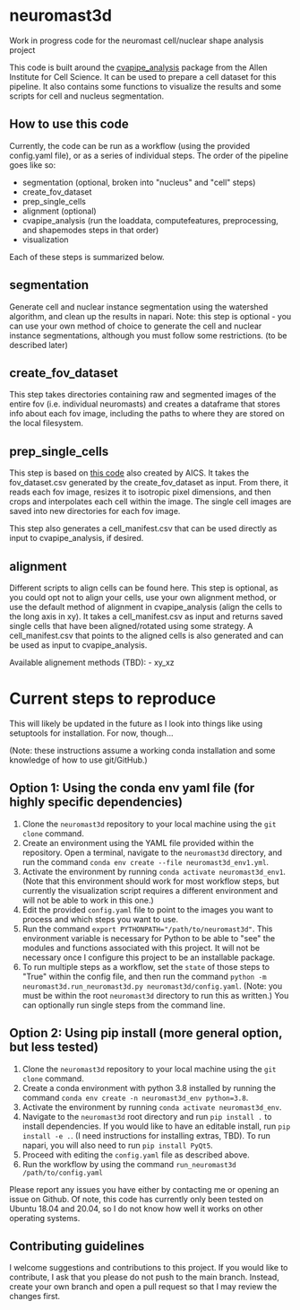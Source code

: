 # neuromast3d
Work in progress code for the neuromast cell/nuclear shape analysis project

This code is built around the [cvapipe_analysis](https://github.com/AllenCell/cvapipe_analysis)
package from the Allen Institute for Cell Science. It can be used to prepare a 
cell dataset for this pipeline. It also contains some functions to 
visualize the results and some scripts for cell and nucleus segmentation.

## How to use this code
Currently, the code can be run as a workflow (using the provided config.yaml file),
or as a series of individual steps.
The order of the pipeline goes like so:
 - segmentation (optional, broken into "nucleus" and "cell" steps)
 - create_fov_dataset
 - prep_single_cells
 - alignment (optional)
 - cvapipe_analysis (run the loaddata, computefeatures, preprocessing, and shapemodes steps in that order)
 - visualization

Each of these steps is summarized below.

## segmentation
Generate cell and nuclear instance segmentation using the watershed algorithm, 
and clean up the results in napari. Note: this step is optional - you can use 
your own method of choice to generate the cell and nuclear instance 
segmentations, although you must follow some restrictions. (to be described 
later)

## create_fov_dataset
This step takes directories containing raw and segmented images of the entire
fov (i.e. individual neuromasts) and creates a dataframe that stores info
about each fov image, including the paths to where they are stored on the 
local filesystem.

## prep_single_cells
This step is based on [this code](https://github.com/AllenCell/cvapipe/blob/master/cvapipe/utils/prep_analysis_single_cell_utils.py) 
also created by AICS. It takes the fov_dataset.csv generated by the
create_fov_dataset as input. From there, it reads each fov image, resizes it 
to isotropic pixel dimensions, and then crops and interpolates each cell
within the image. The single cell images are saved into new directories for each
fov image.

This step also generates a cell_manifest.csv that can be used directly as input
to cvapipe_analysis, if desired.

## alignment
Different scripts to align cells can be found here. This step is optional, as 
you could opt not to align your cells, use your own alignment method, or use 
the default method of alignment in cvapipe_analysis (align the cells to the 
long axis in xy). It takes a cell_manifest.csv as input and returns saved 
single cells that have been aligned/rotated using some strategy. A 
cell_manifest.csv that points to the aligned cells is also generated and can
be used as input to cvapipe_analysis.

Available alignement methods (TBD):
    - xy_xz

# Current steps to reproduce 
This will likely be updated in the future as I look into things like using
setuptools for installation. For now, though...

(Note: these instructions assume a working conda installation and some 
knowledge of how to use git/GitHub.)

## Option 1: Using the conda env yaml file (for highly specific dependencies)
1. Clone the `neuromast3d` repository to your local machine using the `git 
clone` command.
2. Create an environment using the YAML file provided within the repository. 
Open a terminal, navigate to the `neuromast3d` directory, and run the command 
`conda env create --file neuromast3d_env1.yml`.
3. Activate the environment by running `conda activate neuromast3d_env1`. (Note 
that this environment should work for most workflow steps, but currently the 
visualization script requires a different environment and will not be able to 
work in this one.)
4. Edit the provided `config.yaml` file to point to the images you want to 
process and which steps you want to use.
5. Run the command `export PYTHONPATH="/path/to/neuromast3d"`. This environment 
variable is necessary for Python to be able to "see" the modules and functions 
associated with this project. It will not be necessary once I configure this 
project to be an installable package.
6. To run multiple steps as a workflow, set the `state` of those steps to "True" 
within the config file, and then run the command `python -m neuromast3d.run_neuromast3d.py neuromast3d/config.yaml`. 
(Note: you must be within the root `neuromast3d` directory to run this as written.)
You can optionally run single steps from the command line.

## Option 2: Using pip install (more general option, but less tested)
1. Clone the `neuromast3d` repository to your local machine using the `git 
clone` command.
2. Create a conda environment with python 3.8 installed by running the command 
`conda env create -n neuromast3d_env python=3.8`.
3. Activate the environment by running `conda activate neuromast3d_env`.
4. Navigate to the `neuromast3d` root directory and run `pip install .` to 
install dependencies. If you would like to have an editable install, run `pip 
install -e .`. (I need instructions for installing extras, TBD). To run 
napari, you will also need to run `pip install PyQt5`.
5. Proceed with editing the `config.yaml` file as described above.
6. Run the workflow by using the command `run_neuromast3d /path/to/config.yaml`

Please report any issues you have either by contacting me or opening an 
issue on Github. Of note, this code has currently only been tested on Ubuntu 
18.04 and 20.04, so I do not know how well it works on other operating 
systems.

## Contributing guidelines
I welcome suggestions and contributions to this project. If you would like to 
contribute, I ask that you please do not push to the main branch. Instead, 
create your own branch and open a pull request so that I may review the changes
first. 
